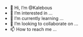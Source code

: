 - 👋 Hi, I’m @Kalebous
- 👀 I’m interested in ...
- 🌱 I’m currently learning ...
- 💞️ I’m looking to collaborate on ...
- 📫 How to reach me ...

<!---
Kalebous/Kalebous is a ✨ special ✨ repository because its `README.md` (this file) appears on your GitHub profile.
You can click the Preview link to take a look at your changes.
--->
